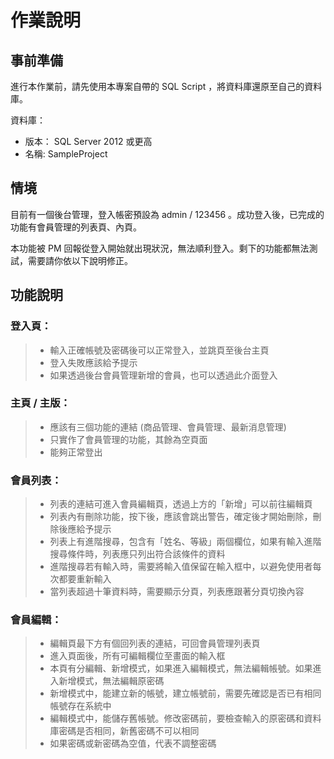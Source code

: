 # 作業說明

## 事前準備
進行本作業前，請先使用本專案自帶的 SQL Script ，將資料庫還原至自己的資料庫。

資料庫：
- 版本： SQL Server 2012 或更高
- 名稱:  SampleProject

## 情境
目前有一個後台管理，登入帳密預設為 admin / 123456 。成功登入後，已完成的功能有會員管理的列表頁、內頁。

本功能被 PM 回報從登入開始就出現狀況，無法順利登入。剩下的功能都無法測試，需要請你依以下說明修正。

## 功能說明

### 登入頁：
> - 輸入正確帳號及密碼後可以正常登入，並跳頁至後台主頁
> - 登入失敗應該給予提示
> - 如果透過後台會員管理新增的會員，也可以透過此介面登入

### 主頁 / 主版：
> - 應該有三個功能的連結 (商品管理、會員管理、最新消息管理)
> - 只實作了會員管理的功能，其餘為空頁面
> - 能夠正常登出

### 會員列表：
> - 列表的連結可進入會員編輯頁，透過上方的「新增」可以前往編輯頁
> - 列表內有刪除功能，按下後，應該會跳出警告，確定後才開始刪除，刪除後應給予提示
> - 列表上有進階搜尋，包含有「姓名、等級」兩個欄位，如果有輸入進階搜尋條件時，列表應只列出符合該條件的資料
> - 進階搜尋若有輸入時，需要將輸入值保留在輸入框中，以避免使用者每次都要重新輸入
> - 當列表超過十筆資料時，需要顯示分頁，列表應跟著分頁切換內容

### 會員編輯：
> - 編輯頁最下方有個回列表的連結，可回會員管理列表頁
> - 進入頁面後，所有可編輯欄位至畫面的輸入框
> - 本頁有分編輯、新增模式，如果進入編輯模式，無法編輯帳號。如果進入新增模式，無法編輯原密碼
> - 新增模式中，能建立新的帳號，建立帳號前，需要先確認是否已有相同帳號存在系統中
> - 編輯模式中，能儲存舊帳號。修改密碼前，要檢查輸入的原密碼和資料庫密碼是否相同，新舊密碼不可以相同
> - 如果密碼或新密碼為空值，代表不調整密碼

